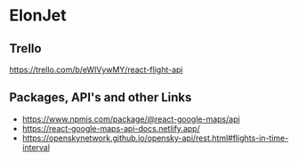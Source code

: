 # ElonJet

## Trello
https://trello.com/b/eWlVywMY/react-flight-api


## Packages, API's and other Links
- https://www.npmjs.com/package/@react-google-maps/api
- https://react-google-maps-api-docs.netlify.app/
- https://openskynetwork.github.io/opensky-api/rest.html#flights-in-time-interval